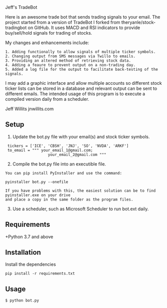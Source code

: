 
Jeff's TradeBot

Here is an awesome trade bot that sends trading signals to your email. The project started from a
version of TradeBot I forked from theryanle/stock-tradingbot on GitHub. It uses MACD and RSI
indicators to provide buy/sell/hold signals for trading of stocks.

My changes and enhancements include:

    1. Adding functionally to allow signals of multiple ticker symbols.
    2. Changing output from SMS messages via Twillo to emails.
    3. Providing an altered method of retrieving stock data.
    4. Adding a feaure to prevent output on a non-trading day.
    5. Added a log file for the output to facilitate back-testing of the signals.

I may add a graphic interface and allow multiple accounts so different stock ticker lists can be
stored in a database and relevant output can be sent to different emails. The intended usage of
this program is to execute a compiled version daily from a scheduler.

Jeff Willits  jnwillits.com



## Setup
1. Update the bot.py file with your email(s) and stock ticker symbols.
```
 tickers = ['ICE', 'CBSH', 'JNJ', 'SO', 'NVDA', 'ARKF']
 to_email = """ your_email_1@gmail.com;
                   your_email_2@gmail.com """ 
```
2. Compile the bot.py file into an executible file.
```
You can pip install PyInstaller and use the command:

pyinstaller bot.py --onefile

If you have problems with this, the easiest solution can be to find pyinstaller.exe on your drive
and place a copy in the same folder as the program files.

```
3. Use a scheduler, such as Microsoft Scheduler to run bot.ext daily.




## Requirements
+Python 3.7 and above



## Installation
Install the dependencies
```
pip install -r requirements.txt
```


## Usage
```
$ python bot.py
```
